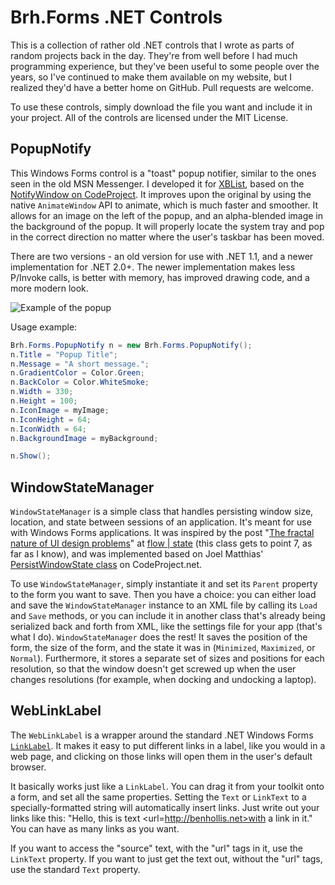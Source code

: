 # Brh.Forms .NET Controls

This is a collection of rather old .NET controls that I wrote as parts of random projects back in the day. They're from well before I had much programming experience, but they've been useful to some people over the years, so I've continued to make them available on my website, but I realized they'd have a better home on GitHub. Pull requests are welcome.

To use these controls, simply download the file you want and include it in your project. All of the controls are licensed under the MIT License.

## PopupNotify

This Windows Forms control is a "toast" popup notifier, similar to the ones seen in the old MSN Messenger. I developed it for [XBList](http://xblist.com), based on the [NotifyWindow on CodeProject](http://www.codeproject.com/cs/miscctrl/RobMisNotifyWindow.asp). It improves upon the original by using the native `AnimateWindow` API to animate, which is much faster and smoother. It allows for an image on the left of the popup, and an alpha-blended image in the background of the popup. It will properly locate the system tray and pop in the correct direction no matter where the user's taskbar has been moved. 

There are two versions - an old version for use with .NET 1.1, and a newer implementation for .NET 2.0+. The newer implementation makes less P/Invoke calls, is better with memory, has improved drawing code, and a more modern look.

![Example of the popup](http://benhollis.net/software/xblist/images/xblistscreen_vistat-e1a6e3ef.jpg)

Usage example:

```csharp
Brh.Forms.PopupNotify n = new Brh.Forms.PopupNotify();
n.Title = "Popup Title";
n.Message = "A short message.";
n.GradientColor = Color.Green;
n.BackColor = Color.WhiteSmoke;
n.Width = 330;
n.Height = 100;
n.IconImage = myImage;
n.IconHeight = 64;
n.IconWidth = 64;
n.BackgroundImage = myBackground;

n.Show();
```

## WindowStateManager

`WindowStateManager` is a simple class that handles persisting window size, location, and state between sessions of an application. It's meant for use with Windows Forms applications. It was inspired by the post "[The fractal nature of UI design problems](http://miksovsky.blogs.com/flowstate/2005/10/the_fractal_nat.html)" at [flow | state](http://miksovsky.blogs.com/flowstate/) (this class gets to point 7, as far as I know), and was implemented based on Joel Matthias' [PersistWindowState class](http://www.codeproject.com/csharp/restoreformstate.asp) on CodeProject.net.

To use `WindowStateManager`, simply instantiate it and set its `Parent` property to the form you want to save. Then you have a choice: you can either load and save the `WindowStateManager` instance to an XML file by calling its `Load` and `Save` methods, or you can include it in another class that's already being serialized back and forth from XML, like the settings file for your app (that's what I do). `WindowStateManager` does the rest! It saves the position of the form, the size of the form, and the state it was in (`Minimized`, `Maximized`, or `Normal`). Furthermore, it stores a separate set of sizes and positions for each resolution, so that the window doesn't get screwed up when the user changes resolutions (for example, when docking and undocking a laptop). 

## WebLinkLabel

The `WebLinkLabel` is a wrapper around the standard .NET Windows Forms [`LinkLabel`](http://msdn2.microsoft.com/en-us/library/897fcdkf.aspx). It makes it easy to put different links in a label, like you would in a web page, and clicking on those links will open them in the user's default browser.

It basically works just like a `LinkLabel`. You can drag it from your toolkit onto a form, and set all the same properties. Setting the `Text` or `LinkText` to a specially-formatted string will automatically insert links. Just write out your links like this: "Hello, this is text <url=http://benhollis.net>with a link in it</url>." You can have as many links as you want.

If you want to access the "source" text, with the "url" tags in it, use the `LinkText` property. If you want to just get the text out, without the "url" tags, use the standard `Text` property. 